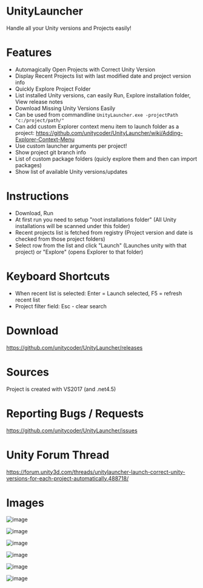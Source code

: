 # UnityLauncher

Handle all your Unity versions and Projects easily!

# Features
- Automagically Open Projects with Correct Unity Version
- Display Recent Projects list with last modified date and project version info
- Quickly Explore Project Folder
- List installed Unity versions, can easily Run, Explore installation folder, View release notes
- Download Missing Unity Versions Easily
- Can be used from commandline `UnityLauncher.exe -projectPath "c:/project/path/"`
- Can add custom Explorer context menu item to launch folder as a project: https://github.com/unitycoder/UnityLauncher/wiki/Adding-Explorer-Context-Menu
- Use custom launcher arguments per project!
- Show project git branch info
- List of custom package folders (quicly explore them and then can import packages)
- Show list of available Unity versions/updates

# Instructions
- Download, Run
- At first run you need to setup "root installations folder" (All Unity installations will be scanned under this folder)
- Recent projects list is fetched from registry (Project version and date is checked from those project folders)
- Select row from the list and click "Launch" (Launches unity with that project) or "Explore" (opens Explorer to that folder)

# Keyboard Shortcuts
- When recent list is selected: Enter = Launch selected, F5 = refresh recent list
- Project filter field: Esc - clear search

# Download
https://github.com/unitycoder/UnityLauncher/releases

# Sources
Project is created with VS2017 (and .net4.5)

# Reporting Bugs / Requests
https://github.com/unitycoder/UnityLauncher/issues

# Unity Forum Thread
https://forum.unity3d.com/threads/unitylauncher-launch-correct-unity-versions-for-each-project-automatically.488718/

# Images
![image](https://user-images.githubusercontent.com/5438317/35776535-65794550-09d9-11e8-925a-6b799d1a7b7f.png)

![image](https://user-images.githubusercontent.com/5438317/35776559-d4ecb8ae-09d9-11e8-90e9-a01e662367f7.png)

![image](https://user-images.githubusercontent.com/5438317/35776539-7b5a63a4-09d9-11e8-825b-956110d98499.png)

![image](https://user-images.githubusercontent.com/5438317/35776544-85f7c1f8-09d9-11e8-8ab7-ee08d01ebef3.png)

![image](https://user-images.githubusercontent.com/5438317/56789044-ac867c80-6809-11e9-9187-b998dbed0d0d.png)

![image](https://user-images.githubusercontent.com/5438317/35776575-01c720bc-09da-11e8-99d1-f6e4ad3c0fab.png)
